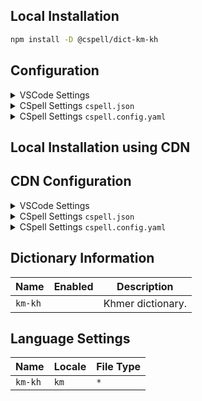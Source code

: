 ## Local Installation

```sh
npm install -D @cspell/dict-km-kh
```

## Configuration

<details>
<summary>VSCode Settings</summary>

Add the following to your VSCode settings:

**`.vscode/settings.json`**

```jsonc
{
  "cSpell.import": ["@cspell/dict-km-kh/cspell-ext.json"],
  "cSpell.language": "km",
}
```

</details>

<details>
<summary>CSpell Settings <code>cspell.json</code></summary>

**`cspell.json`**

```jsonc
{
  "import": ["@cspell/dict-km-kh/cspell-ext.json"],
  "language": "km",
}
```

</details>

<details>
<summary>CSpell Settings <code>cspell.config.yaml</code></summary>

**`cspell.config.yaml`**

```yaml
import:
  - '@cspell/dict-km-kh/cspell-ext.json'
language: km
```

</details>

## Local Installation using CDN

## CDN Configuration

<details>
<summary>VSCode Settings</summary>

Add the following to your VSCode settings:

**`.vscode/settings.json`**

```jsonc
{
  "cSpell.import": ["https://cdn.jsdelivr.net/npm/@cspell/dict-km-kh/cspell-ext.json"],
  "cSpell.language": "km",
}
```

</details>

<details>
<summary>CSpell Settings <code>cspell.json</code></summary>

**`cspell.json`**

```jsonc
{
  "import": ["https://cdn.jsdelivr.net/npm/@cspell/dict-km-kh/cspell-ext.json"],
  "language": "km",
}
```

</details>

<details>
<summary>CSpell Settings <code>cspell.config.yaml</code></summary>

**`cspell.config.yaml`**

```yaml
import:
  - https://cdn.jsdelivr.net/npm/@cspell/dict-km-kh/cspell-ext.json
language: km
```

</details>

## Dictionary Information

| Name    | Enabled | Description            |
| ------- | ------- | ---------------------- |
| `km-kh` |         | Khmer dictionary. |

## Language Settings

| Name    | Locale | File Type |
| ------- | ------ | --------- |
| `km-kh` | `km`   | `*`       |
